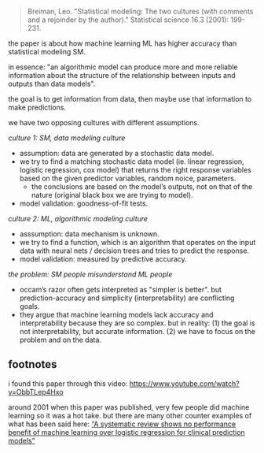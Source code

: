 > Breiman, Leo. "Statistical modeling: The two cultures (with comments and a rejoinder by the author)." Statistical science 16.3 (2001): 199-231.

the paper is about how machine learning ML has higher accuracy than statistical modeling SM.

in essence: "an algorithmic model can produce more and more reliable information about the structure of the relationship between inputs and outputs than data models".

the goal is to get information from data, then maybe use that information to make predictions.

we have two opposing cultures with different assumptions.

_culture 1: SM, data modeling culture_

- assumption: data are generated by a stochastic data model.
- we try to find a matching stochastic data model (ie. linear regression, logistic regression, cox model) that returns the right response variables based on the given predictor variables, random noice, parameters.
  - the conclusions are based on the model’s outputs, not on that of the nature (original black box we are trying to model).
- model validation: goodness-of-fit tests.

_culture 2: ML, algorithmic modeling culture_

- asssumption: data mechanism is unknown.
- we try to find a function, which is an algorithm that operates on the input data with neural nets / decision trees and tries to predict the response.
- model validation: measured by predictive accuracy.

_the problem: SM people misunderstand ML people_

- occam’s razor often gets interpreted as "simpler is better". but prediction-accuracy and simplicity (interpretability) are conflicting goals. 
- they argue that machine learning models lack accuracy and interpretability because they are so complex. but in reality: (1) the goal is not interpretability, but accurate information. (2) we have to focus on the problem and on the data.

## footnotes

i found this paper through this video: https://www.youtube.com/watch?v=ObbTLep4Hxo

around 2001 when this paper was published, very few people did machine learning so it was a hot take. but there are many other counter examples of what has been said here: [“A systematic review shows no performance benefit of machine learning over logistic regression for clinical prediction models”](https://pubmed.ncbi.nlm.nih.gov/30763612/)
